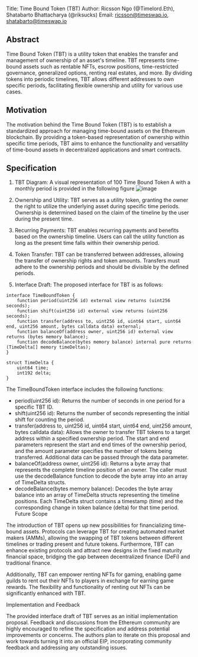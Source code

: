 Title: Time Bound Token (TBT)
Author: Ricsson Ngo (@Timelord.Eth), Shatabarto Bhattacharya (@riksucks)
Email: ricsson@timeswap.io, shatabarto@timeswap.io

## Abstract

Time Bound Token (TBT) is a utility token that enables the transfer and management of ownership of an asset's timeline. TBT represents time-bound assets such as rentable NFTs, escrow positions, time-restricted governance, generalized options, renting real estates, and more. By dividing tokens into periodic timelines, TBT allows different addresses to own specific periods, facilitating flexible ownership and utility for various use cases.

## Motivation

The motivation behind the Time Bound Token (TBT) is to establish a standardized approach for managing time-bound assets on the Ethereum blockchain. By providing a token-based representation of ownership within specific time periods, TBT aims to enhance the functionality and versatility of time-bound assets in decentralized applications and smart contracts.

## Specification

1. TBT Diagram: A visual representation of 100 Time Bound Token A with a monthly period is provided in the following figure
![image](https://github.com/hrik2001/TimeBoundToken/assets/11733600/d24bc7d6-ce3e-4100-8d41-68c52b28c4f1)


2. Ownership and Utility: TBT serves as a utility token, granting the owner the right to utilize the underlying asset during specific time periods. Ownership is determined based on the claim of the timeline by the user during the present time.

3. Recurring Payments: TBT enables recurring payments and benefits based on the ownership timeline. Users can call the utility function as long as the present time falls within their ownership period.

4. Token Transfer: TBT can be transferred between addresses, allowing the transfer of ownership rights and token amounts. Transfers must adhere to the ownership periods and should be divisible by the defined periods.

5. Interface Draft: The proposed interface for TBT is as follows:

```solidity
interface TimeBoundToken {
    function period(uint256 id) external view returns (uint256 seconds);
    function shift(uint256 id) external view returns (uint256 seconds);
    function transfer(address to, uint256 id, uint64 start, uint64 end, uint256 amount, bytes calldata data) external;
    function balanceOf(address owner, uint256 id) external view returns (bytes memory balance);
    function decodeBalance(bytes memory balance) internal pure returns (TimeDelta[] memory timeDeltas);
}

struct TimeDelta {
    uint64 time;
    int192 delta;
}
```
The TimeBoundToken interface includes the following functions:

- period(uint256 id): Returns the number of seconds in one period for a specific TBT ID.
- shift(uint256 id): Returns the number of seconds representing the initial shift for counting the period.
- transfer(address to, uint256 id, uint64 start, uint64 end, uint256 amount, bytes calldata data): Allows the owner to transfer TBT tokens to a target address within a specified ownership period. The start and end parameters represent the start and end times of the ownership period, and the amount parameter specifies the number of tokens being transferred. Additional data can be passed through the data parameter.
- balanceOf(address owner, uint256 id): Returns a byte array that represents the complete timeline position of an owner. The caller must use the decodeBalance function to decode the byte array into an array of TimeDelta structs.
- decodeBalance(bytes memory balance): Decodes the byte array balance into an array of TimeDelta structs representing the timeline positions. Each TimeDelta struct contains a timestamp (time) and the corresponding change in token balance (delta) for that time period.
Future Scope

The introduction of TBT opens up new possibilities for financializing time-bound assets. Protocols can leverage TBT for creating automated market makers (AMMs), allowing the swapping of TBT tokens between different timelines or trading present and future tokens. Furthermore, TBT can enhance existing protocols and attract new designs in the fixed maturity financial space, bridging the gap between decentralized finance (DeFi) and traditional finance.

Additionally, TBT can empower renting NFTs for gaming, enabling game guilds to rent out their NFTs to players in exchange for earning game rewards. The flexibility and functionality of renting out NFTs can be significantly enhanced with TBT.

Implementation and Feedback

The provided interface draft of TBT serves as an initial implementation proposal. Feedback and discussions from the Ethereum community are highly encouraged to refine the specification and address potential improvements or concerns. The authors plan to iterate on this proposal and work towards turning it into an official EIP, incorporating community feedback and addressing any outstanding issues.

